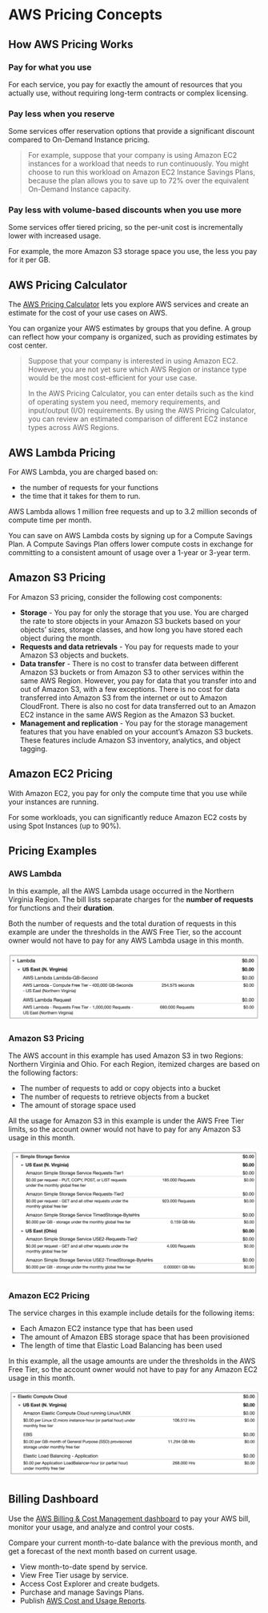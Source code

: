 # AWS Pricing Concepts

## How AWS Pricing Works

### Pay for what you use

For each service, you pay for exactly the amount of resources that you actually use, without requiring long-term contracts or complex licensing.


### Pay less when you reserve

Some services offer reservation options that provide a significant discount compared to On-Demand Instance pricing.

> For example, suppose that your company is using Amazon EC2 instances for a workload that needs to run continuously. You might choose to run this workload on Amazon EC2 Instance Savings Plans, because the plan allows you to save up to 72% over the equivalent On-Demand Instance capacity.


### Pay less with volume-based discounts when you use more

Some services offer tiered pricing, so the per-unit cost is incrementally lower with increased usage.

For example, the more Amazon S3 storage space you use, the less you pay for it per GB.


## AWS Pricing Calculator

The [AWS Pricing Calculator](https://calculator.aws/#/) lets you explore AWS services and create an estimate for the cost of your use cases on AWS.

You can organize your AWS estimates by groups that you define. A group can reflect how your company is organized, such as providing estimates by cost center.

> Suppose that your company is interested in using Amazon EC2. However, you are not yet sure which AWS Region or instance type would be the most cost-efficient for your use case.
>
> In the AWS Pricing Calculator, you can enter details such as the kind of operating system you need, memory requirements, and input/output (I/O) requirements. By using the AWS Pricing Calculator, you can review an estimated comparison of different EC2 instance types across AWS Regions.


## AWS Lambda Pricing

For AWS Lambda, you are charged based on:
- the number of requests for your functions
- the time that it takes for them to run.

AWS Lambda allows 1 million free requests and up to 3.2 million seconds of compute time per month.

You can save on AWS Lambda costs by signing up for a Compute Savings Plan. A Compute Savings Plan offers lower compute costs in exchange for committing to a consistent amount of usage over a 1-year or 3-year term.


## Amazon S3 Pricing

For Amazon S3 pricing, consider the following cost components:

- **Storage** - You pay for only the storage that you use. You are charged the rate to store objects in your Amazon S3 buckets based on your objects’ sizes, storage classes, and how long you have stored each object during the month.
- **Requests and data retrievals** - You pay for requests made to your Amazon S3 objects and buckets. 
- **Data transfer** - There is no cost to transfer data between different Amazon S3 buckets or from Amazon S3 to other services within the same AWS Region. However, you pay for data that you transfer into and out of Amazon S3, with a few exceptions. There is no cost for data transferred into Amazon S3 from the internet or out to Amazon CloudFront. There is also no cost for data transferred out to an Amazon EC2 instance in the same AWS Region as the Amazon S3 bucket.
- **Management and replication** - You pay for the storage management features that you have enabled on your account’s Amazon S3 buckets. These features include Amazon S3 inventory, analytics, and object tagging.


## Amazon EC2 Pricing

With Amazon EC2, you pay for only the compute time that you use while your instances are running.

For some workloads, you can significantly reduce Amazon EC2 costs by using Spot Instances (up to 90%).


## Pricing Examples

### AWS Lambda

In this example, all the AWS Lambda usage occurred in the Northern Virginia Region. The bill lists separate charges for the **number of requests** for functions and their **duration**. 

Both the number of requests and the total duration of requests in this example are under the thresholds in the AWS Free Tier, so the account owner would not have to pay for any AWS Lambda usage in this month.

![](./images/lambda-pricing.png)


### Amazon S3 Pricing

The AWS account in this example has used Amazon S3 in two Regions: Northern Virginia and Ohio. For each Region, itemized charges are based on the following factors:

- The number of requests to add or copy objects into a bucket
- The number of requests to retrieve objects from a bucket
- The amount of storage space used

All the usage for Amazon S3 in this example is under the AWS Free Tier limits, so the account owner would not have to pay for any Amazon S3 usage in this month.

![](./images/s3-pricing.png)


### Amazon EC2 Pricing

The service charges in this example include details for the following items:

- Each Amazon EC2 instance type that has been used
- The amount of Amazon EBS storage space that has been provisioned
- The length of time that Elastic Load Balancing has been used

In this example, all the usage amounts are under the thresholds in the AWS Free Tier, so the account owner would not have to pay for any Amazon EC2 usage in this month.

![](./images/ec2-pricing.png)


## Billing Dashboard

Use the [AWS Billing & Cost Management dashboard](https://docs.aws.amazon.com/awsaccountbilling/latest/aboutv2/billing-what-is.html) to pay your AWS bill, monitor your usage, and analyze and control your costs.

Compare your current month-to-date balance with the previous month, and get a forecast of the next month based on current usage.

- View month-to-date spend by service.
- View Free Tier usage by service.
- Access Cost Explorer and create budgets.
- Purchase and manage Savings Plans.
- Publish [AWS Cost and Usage Reports](https://docs.aws.amazon.com/cur/latest/userguide/what-is-cur.html).